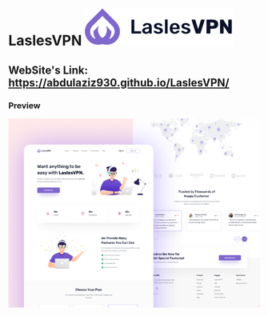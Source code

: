 # LaslesVPN <img src="./assets/icons/Logo.svg">

## WebSite's Link: <br> https://abdulaziz930.github.io/LaslesVPN/

### Preview

<img src="./assets/images/preview.png">
